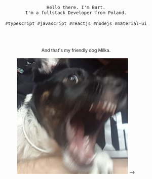 <p align="center">
  <br>
  <br>
  <br>
  <samp>Hello there. I'm Bart.<br> I'm a fullstack Developer from Poland.<br><br>#typescript #javascript #reactjs #nodejs #material-ui</samp>
  <br>
  <br>
  <br>
  <br>
  <br>
  And that's my friendly dog Milka.<br>
  <br>
  <img src="https://github.com/bartlomiejzuber/bartlomiejzuber/blob/master/milka.JPG" width="350" /> -->
</p>
